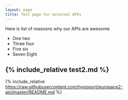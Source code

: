 ```yaml
---
layout: page
title: Test page for external APIs
---
```



Here is list of reasosns why our APIs are awesome

* One two
* Three four
* Five six
* Seven Eight

{% include_relative test2.md %}
---
{% include_relative https://raw.githubusercontent.com/hypoport/europace2-api/master/README.md %}
